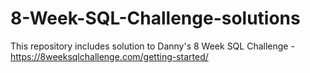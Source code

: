 # 8-Week-SQL-Challenge-solutions
This repository includes solution to Danny's 8 Week SQL Challenge - https://8weeksqlchallenge.com/getting-started/
